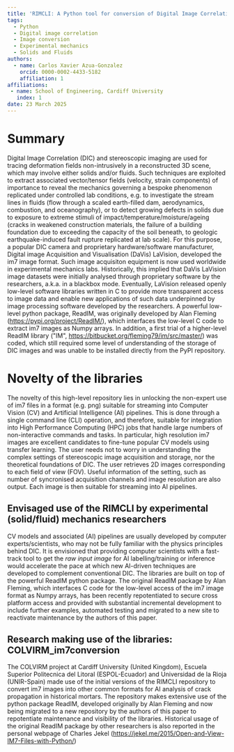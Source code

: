 ```yaml
---
title: 'RIMCLI: A Python tool for conversion of Digital Image Correlation images using the terminal'
tags:
  - Python
  - Digital image correlation
  - Image conversion
  - Experimental mechanics
  - Solids and Fluids
authors:
  - name: Carlos Xavier Azua-Gonzalez
    orcid: 0000-0002-4433-5182
    affiliation: 1
affiliations:
 - name: School of Engineering, Cardiff University
   index: 1
date: 23 March 2025
---
```

[//]: # (bibliography: paper.bib)
# Summary
Digital Image Correlation (DIC) and stereoscopic imaging are used for tracing deformation fields non-intrusively in a reconstructed 3D scene, which may involve either solids and/or fluids. Such techniques are exploited to extract associated vector/tensor fields (velocity, strain components) of importance to reveal the mechanics governing a bespoke phenomenon replicated under controlled lab conditions, e.g. to investigate the stream lines in fluids (flow through a scaled earth-filled dam, aerodynamics, combustion, and oceanography), or to detect growing defects in solids due to exposure to extreme stimuli of impact/temperature/moisture/ageing (cracks in weakened construction materials, the failure of a building foundation due to exceeding the capacity of the soil beneath, to geologic earthquake-induced fault rupture replicated at lab scale).
For this purpose, a popular DIC camera and proprietary hardware/software manufacturer, Digital image Acquisition and Visualisation (DaVis) LaVision, developed the im7 image format. Such image acquisiton equipment is now used worldwide in experimental mechanics labs. Historically, this implied that DaVis LaVision image datasets were initially analysed through proprietary software by the researchers, a.k.a. in a blackbox mode. Eventually, LaVision released openly low-level software libraries written in C to provide more transparent access to image data and enable new applications of such data underpinned by image processing software developed by the researchers. 
A powerful low-level python package, ReadIM, was originally developed by Alan Fleming (https://pypi.org/project/ReadIM/), which interfaces the low-level C code to extract im7 images as Numpy arrays. In addition, a first trial of a higher-level ReadIM library ("IM", https://bitbucket.org/fleming79/im/src/master/) was coded, which still required some level of understanding of the storage of DIC images and was unable to be installed directly from the PyPI repository.
# Novelty of the libraries
The novelty of this high-level repository lies in unlocking the non-expert use of im7 files in a format (e.g. png) suitable for streaming into Computer Vision (CV) and Artificial Intelligence (AI) pipelines. This is done through a single command line (CLI) operation, and therefore, suitable for integration into High Performance Computing (HPC) jobs that handle large numbers of non-interactive commands and tasks. In particular, high resolution im7 images are excellent candidates to fine-tune popular CV models using transfer learning. The user needs not to worry in understanding the complex settings of stereoscopic image acquisition and storage, nor the theoretical foundations of DIC. The user retrieves 2D images corresponding to each field of view (FOV). Useful information of the setting, such as number of syncronised acquisition channels and image resolution are also output. Each image is then suitable for streaming into AI pipelines. 
## Envisaged use of the RIMCLI by experimental (solid/fluid) mechanics researchers
CV models and associated (AI) pipelines are usually developed by computer experts/scientists, who may not be fully familiar with the physics principles behind DIC. 
It is envisioned that providing computer scientists with a fast-track tool to get the *raw input image* for AI labelling/training or inference would accelerate the pace at which new AI-driven techniques are developed to complement conventional DIC.
The libraries are built on top of the powerful ReadIM python package. The original ReadIM package by Alan Fleming, which interfaces C code for the low-level access of the im7 image format as Numpy arrays, has been recently repotentiated to secure cross platform access and provided with substantial incremental development to include further examples, automated testing and migrated to a new site to reactivate maintenance by the authors of this paper.
## Research making use of the libraries: COLVIRM_im7conversion
The COLVIRM project at Cardiff University (United Kingdom), Escuela Superior Politecnica del Litoral (ESPOL-Ecuador) and Universidad de la Rioja (UNIR-Spain) made use of the initial versions of the RIMCLI repository to convert im7 images into other common formats for AI analysis of crack propagation in historical mortars. The repository makes extensive use of the python package ReadIM, developed originally by Alan Fleming  and now being migrated to a new repository by the authors of this paper to repotentiate maintenance and visibility of the libraries. Historical usage of the original ReadIM package by other researchers is also reported in the personal webpage of Charles Jekel (https://jekel.me/2015/Open-and-View-IM7-Files-with-Python/)
